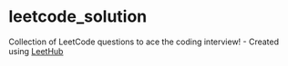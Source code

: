 # leetcode_solution
Collection of LeetCode questions to ace the coding interview! - Created using [LeetHub](https://github.com/minjungsung/leethub)
